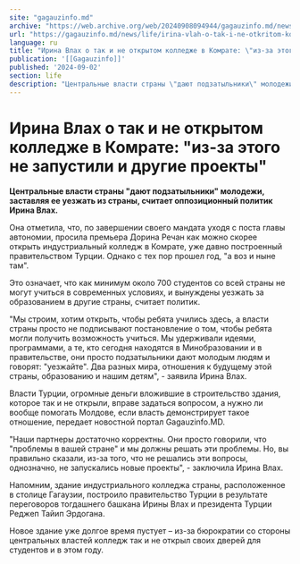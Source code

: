 ```yaml
---
site: "gagauzinfo.md"
archive: "https://web.archive.org/web/20240908094944/gagauzinfo.md/news/life/irina-vlah-o-tak-i-ne-otkritom-kolledzhe-v-komrate-iz-za-etogo-ne-zapustili-i-drugie-proekti"
url: "https://gagauzinfo.md/news/life/irina-vlah-o-tak-i-ne-otkritom-kolledzhe-v-komrate-iz-za-etogo-ne-zapustili-i-drugie-proekti"
language: ru
title: "Ирина Влах о так и не открытом колледже в Комрате: \"из-за этого не запустили и другие проекты\""
publication: '[[Gagauzinfo]]'
published: '2024-09-02'
section: life
description: "Центральные власти страны \"дают подзатыльники\" молодежи, заставляя ее уезжать из страны, считает оппозиционный политик Ирина Влах."
---
```


# Ирина Влах о так и не открытом колледже в Комрате: "из-за этого не запустили и другие проекты"

**Центральные власти страны "дают подзатыльники" молодежи, заставляя ее уезжать из страны, считает оппозиционный политик Ирина Влах.**

Она отметила, что, по завершении своего мандата уходя с поста главы автономии, просила премьера Дорина Речан как можно скорее открыть индустриальный колледж в Комрате, уже давно построенный правительством Турции. Однако с тех пор прошел год, "а воз и ныне там".

Это означает, что как минимум около 700 студентов со всей страны не могут учиться в современных условиях, и вынуждены уезжать за образованием в другие страны, считает политик.

"Мы строим, хотим открыть, чтобы ребята учились здесь, а власти страны просто не подписывают постановление о том, чтобы ребята могли получить возможность учиться. Мы удерживали идеями, программами, а те, кто сегодня находятся в Минобразовании и в правительстве, они просто подзатыльники дают молодым людям и говорят: "уезжайте". Два разных мира, отношения к будущему этой страны, образованию и нашим детям", - заявила Ирина Влах.

Власти Турции, огромные деньги вложившие в строительство здания, которое так и не открыли, вправе задаться вопросом, а нужно ли вообще помогать Молдове, если власть демонстрирует такое отношение, передает новостной портал Gagauzinfo.MD.

"Наши партнеры достаточно корректны. Они просто говорили, что "проблемы в вашей стране" и мы должны решать эти проблемы. Но, вы правильно сказали, из-за того, что не решались эти вопросы, однозначно, не запускались новые проекты", - заключила Ирина Влах.

Напомним, здание индустриального колледжа страны, расположенное в столице Гагаузии, построило правительство Турции в результате переговоров тогдашнего башкана Ирины Влах и президента Турции Реджеп Тайип Эрдогана.

Новое здание уже долгое время пустует – из-за бюрократии со стороны центральных властей колледж так и не открыл своих дверей для студентов и в этом году.
